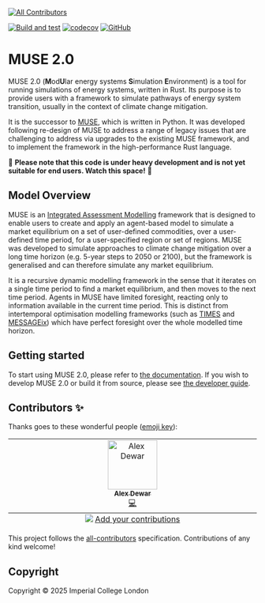 <!-- markdownlint-disable MD041 -->
<!-- ALL-CONTRIBUTORS-BADGE:START - Do not remove or modify this section -->
[![All Contributors](https://img.shields.io/badge/all_contributors-1-orange.svg?style=flat-square)](#contributors-)
<!-- ALL-CONTRIBUTORS-BADGE:END -->
[![Build and test](https://github.com/EnergySystemsModellingLab/MUSE_2.0/actions/workflows/cargo-test.yml/badge.svg)](https://github.com/EnergySystemsModellingLab/MUSE_2.0/actions/workflows/cargo-test.yml)
[![codecov](https://codecov.io/github/EnergySystemsModellingLab/MUSE_2.0/graph/badge.svg?token=nV8gp1NCh8)](https://codecov.io/github/EnergySystemsModellingLab/MUSE_2.0)
[![GitHub](https://img.shields.io/github/license/EnergySystemsModellingLab/MUSE_2.0)](https://raw.githubusercontent.com/EnergySystemsModellingLab/MUSE_2.0/main/LICENSE)

# MUSE 2.0

MUSE 2.0 (**M**od**U**lar energy systems **S**imulation **E**nvironment) is a tool for running
simulations of energy systems, written in Rust. Its purpose is to provide users with a framework to
simulate pathways of energy system transition, usually in the context of climate change mitigation.

It is the successor to [MUSE], which is written in Python. It was developed following re-design of
MUSE to address a range of legacy issues that are challenging to address via upgrades to the
existing MUSE framework, and to implement the framework in the high-performance Rust language.

:construction: **Please note that this code is under heavy development and is not yet suitable for
end users. Watch this space!** :construction:

## Model Overview

MUSE is an [Integrated Assessment Modelling] framework that is designed to enable users to create
and apply an agent-based model to simulate a market equilibrium on a set of user-defined
commodities, over a user-defined time period, for a user-specified region or set of regions. MUSE
was developed to simulate approaches to climate change mitigation over a long time horizon (e.g.
5-year steps to 2050 or 2100), but the framework is generalised and can therefore simulate any
market equilibrium.

It is a recursive dynamic modelling framework in the sense that it iterates on a single time period
to find a market equilibrium, and then moves to the next time period. Agents in MUSE have limited
foresight, reacting only to information available in the current time period. This is distinct from
intertemporal optimisation modelling frameworks (such as [TIMES] and [MESSAGEix]) which have perfect
foresight over the whole modelled time horizon.

[MUSE]: https://github.com/EnergySystemsModellingLab/MUSE_OS
[Integrated Assessment Modelling]: https://unfccc.int/topics/mitigation/workstreams/response-measures/modelling-tools-to-assess-the-impact-of-the-implementation-of-response-measures/integrated-assessment-models-iams-and-energy-environment-economy-e3-models
[TIMES]: https://iea-etsap.org/index.php/etsap-tools/model-generators/times
[MESSAGEix]: https://docs.messageix.org/en/latest

## Getting started

To start using MUSE 2.0, please refer to [the documentation]. If you wish to develop MUSE 2.0 or
build it from source, please see [the developer guide].

[the documentation]: https://energysystemsmodellinglab.github.io/MUSE_2.0/introduction.html
[the developer guide]: https://energysystemsmodellinglab.github.io/MUSE_2.0/developer_guide.html

## Contributors ✨

Thanks goes to these wonderful people ([emoji key](https://allcontributors.org/docs/en/emoji-key)):

<!-- ALL-CONTRIBUTORS-LIST:START - Do not remove or modify this section -->
<!-- prettier-ignore-start -->
<!-- markdownlint-disable -->
<table>
  <tbody>
    <tr>
      <td align="center" valign="top" width="14.28%"><a href="https://www.imperial.ac.uk/admin-services/ict/self-service/research-support/rcs/service-offering/research-software-engineering/"><img src="https://avatars.githubusercontent.com/u/23149834?v=4?s=100" width="100px;" alt="Alex Dewar"/><br /><sub><b>Alex Dewar</b></sub></a><br /><a href="https://github.com/EnergySystemsModellingLab/MUSE_2.0/commits?author=alexdewar" title="Code">💻</a></td>
    </tr>
  </tbody>
  <tfoot>
    <tr>
      <td align="center" size="13px" colspan="7">
        <img src="https://raw.githubusercontent.com/all-contributors/all-contributors-cli/1b8533af435da9854653492b1327a23a4dbd0a10/assets/logo-small.svg">
          <a href="https://all-contributors.js.org/docs/en/bot/usage">Add your contributions</a>
        </img>
      </td>
    </tr>
  </tfoot>
</table>

<!-- markdownlint-restore -->
<!-- prettier-ignore-end -->

<!-- ALL-CONTRIBUTORS-LIST:END -->

This project follows the [all-contributors](https://github.com/all-contributors/all-contributors)
specification. Contributions of any kind welcome!

## Copyright

Copyright © 2025 Imperial College London
